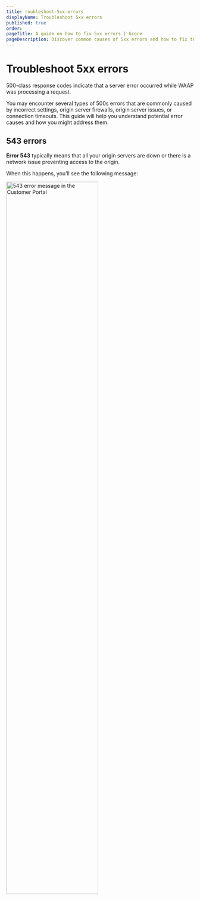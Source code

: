 ```yaml
---
title: roubleshoot-5xx-errors
displayName: Troubleshoot 5xx errors
published: true
order: 
pageTitle: A guide on how to fix 5xx errors | Gcore
pageDescription: Discover common causes of 5xx errors and how to fix them.
---
```

# Troubleshoot 5xx errors

500-class response codes indicate that a server error occurred while WAAP was processing a request.  

You may encounter several types of 500s errors that are commonly caused by incorrect settings, origin server firewalls, origin server issues, or connection timeouts. This guide will help you understand potential error causes and how you might address them. 

## 543 errors 

**Error 543** typically means that all your origin servers are down or there is a network issue preventing access to the origin.  

When this happens, you’ll see the following message:

<img src="https://assets.gcore.pro/docs/waap/troubleshooting/543-error.png" alt="543 error message in the Customer Portal" width="70%">